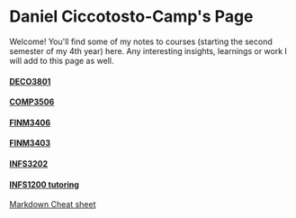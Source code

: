 # Daniel Ciccotosto-Camp's Page

Welcome! You'll find some of my notes to courses (starting the second semester of my 4th year) here. Any interesting insights, learnings or work I will add to this page as well.

#### [DECO3801](DECO3801/docs/main_DECO3801.html)

#### [COMP3506](COMP3506/docs/main_COMP3506.html)

#### [FINM3406](FINM3406/docs/main_FINM3406.html)

#### [FINM3403](FINM3403/docs/main_FINM3403.html)

#### [INFS3202](INFS3202/docs/main_INFS3202.html)

#### [INFS1200 tutoring](INFS1200_TUTORING/docs/INFS1200.html)


[Markdown Cheat sheet](https://github.com/adam-p/markdown-here/wiki/Markdown-Cheatsheet)
